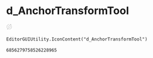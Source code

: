# d_AnchorTransformTool
![](/img/d_AnchorTransformTool.png)

``` CSharp
EditorGUIUtility.IconContent("d_AnchorTransformTool")
```
```
6856279758526228965
```
